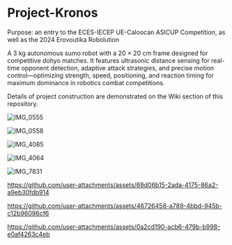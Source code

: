 # Project-Kronos
Purpose: an entry to the ECES-IECEP UE-Caloocan ASICUP Competition, as well as the 2024 Erovoutika Robolution

A 3 kg autonomous sumo robot with a 20 × 20 cm frame designed for competitive dohyo matches. It features ultrasonic distance sensing for real-time opponent detection, adaptive attack strategies, and precise motion control—optimizing strength, speed, positioning, and reaction timing for maximum dominance in robotics combat competitions.

Details of project construction are demonstrated on the Wiki section of this repository.

![IMG_0555](https://github.com/user-attachments/assets/196bf9c1-40e5-4d93-a790-23b627c7c23b)

![IMG_0558](https://github.com/user-attachments/assets/b800d740-0318-49b0-aafd-bad83fc5612a)

![IMG_4085](https://github.com/user-attachments/assets/ece92158-f7de-4815-971a-3cc98d1b6791)

![IMG_4064](https://github.com/user-attachments/assets/16a9563e-9e55-4c28-ab92-8b90ea46f032)

![IMG_7831](https://github.com/user-attachments/assets/c88cad76-7159-4bed-8244-9968ba58389f)

https://github.com/user-attachments/assets/69d06b15-2ada-4175-86a2-a9eb30fdb914

https://github.com/user-attachments/assets/46726458-a789-4bbd-945b-c12b96096cf6

https://github.com/user-attachments/assets/0a2cd190-acb6-479b-b998-e0af4263c4eb
